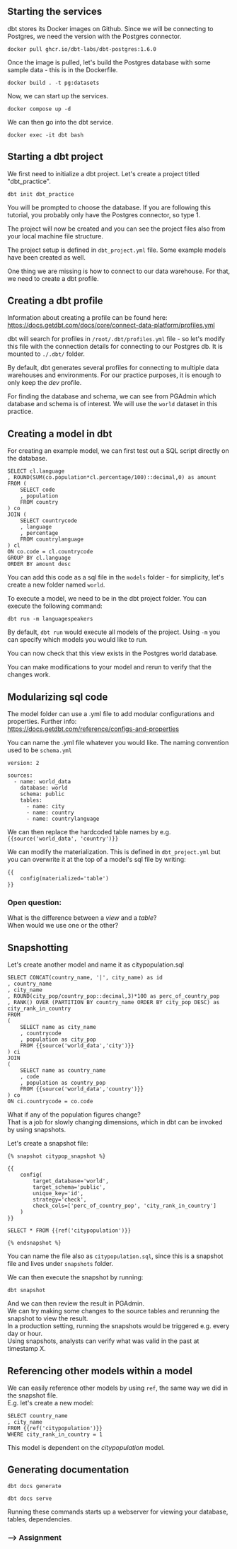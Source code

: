 ## Starting the services

dbt stores its Docker images on Github. Since we will be connecting to Postgres, we need the version with the Postgres connector.  

`docker pull ghcr.io/dbt-labs/dbt-postgres:1.6.0`  

Once the image is pulled, let's build the Postgres database with some sample data - this is in the Dockerfile.

`docker build . -t pg:datasets`  

Now, we can start up the services.  

`docker compose up -d`

We can then go into the dbt service.

`docker exec -it dbt bash`

## Starting a dbt project

We first need to initialize a dbt project. Let's create a project titled "dbt_practice".  

`dbt init dbt_practice`

You will be prompted to choose the database. If you are following this tutorial, you probably only have the Postgres connector, so type 1.

The project will now be created and you can see the project files also from your local machine file structure.

The project setup is defined in `dbt_project.yml` file. Some example models have been created as well.

One thing we are missing is how to connect to our data warehouse. For that, we need to create a dbt profile.

## Creating a dbt profile

Information about creating a profile can be found here:
https://docs.getdbt.com/docs/core/connect-data-platform/profiles.yml 

dbt will search for profiles in `/root/.dbt/profiles.yml` file - so let's modify this file with the connection details for connecting to our Postgres db. It is mounted to `./.dbt/` folder.

By default, dbt generates several profiles for connecting to multiple data warehouses and environments. For our practice purposes, it is enough to only keep the _dev_ profile. 

For finding the database and schema, we can see from PGAdmin which database and schema is of interest. We will use the `world` dataset in this practice.

## Creating a model in dbt

For creating an example model, we can first test out a SQL script directly on the database.

```
SELECT cl.language
, ROUND(SUM(co.population*cl.percentage/100)::decimal,0) as amount
FROM (
	SELECT code
	, population
	FROM country
) co 
JOIN ( 
	SELECT countrycode
	, language
	, percentage
	FROM countrylanguage
) cl 
ON co.code = cl.countrycode
GROUP BY cl.language
ORDER BY amount desc
```

You can add this code as a sql file in the `models` folder - for simplicity, let's create a new folder named `world`. 

To execute a model, we need to be in the dbt project folder. You can execute the following command:

`dbt run -m languagespeakers` 

By default, `dbt run` would execute all models of the project. Using `-m` you can specify which models you would like to run.

You can now check that this view exists in the Postgres world database.

You can make modifications to your model and rerun to verify that the changes work.

## Modularizing sql code

The model folder can use a .yml file to add modular configurations and properties. Further info:  
https://docs.getdbt.com/reference/configs-and-properties 

You can name the .yml file whatever you would like. The naming convention used to be `schema.yml` 

```
version: 2

sources:
  - name: world_data
    database: world
    schema: public
    tables: 
      - name: city
      - name: country
      - name: countrylanguage
```

We can then replace the hardcoded table names by e.g. `{{source('world_data', 'country')}}`

We can modify the materialization. This is defined in `dbt_project.yml` but you can overwrite it at the top of a model's sql file by writing:

```
{{
    config(materialized='table')
}}
```

### Open question:
What is the difference between a _view_ and a _table_?  
When would we use one or the other?

## Snapshotting

Let's create another model and name it as citypopulation.sql

```
SELECT CONCAT(country_name, '|', city_name) as id
, country_name
, city_name
, ROUND(city_pop/country_pop::decimal,3)*100 as perc_of_country_pop
, RANK() OVER (PARTITION BY country_name ORDER BY city_pop DESC) as city_rank_in_country
FROM 
(
	SELECT name as city_name
	, countrycode
	, population as city_pop
	FROM {{source('world_data','city')}}
) ci 
JOIN 
( 
	SELECT name as country_name
	, code
	, population as country_pop
	FROM {{source('world_data','country')}}
) co
ON ci.countrycode = co.code
```

What if any of the population figures change?  
That is a job for slowly changing dimensions, which in dbt can be invoked by using snapshots.

Let's create a snapshot file:

```
{% snapshot citypop_snapshot %}

{{
    config(
        target_database='world',
        target_schema='public',
        unique_key='id',
        strategy='check',
        check_cols=['perc_of_country_pop', 'city_rank_in_country']
    )
}}

SELECT * FROM {{ref('citypopulation')}}

{% endsnapshot %}
```

You can name the file also as `citypopulation.sql`, since this is a snapshot file and lives under `snapshots` folder.

We can then execute the snapshot by running:  

`dbt snapshot`

And we can then review the result in PGAdmin.  
We can try making some changes to the source tables and rerunning the snapshot to view the result.  
In a production setting, running the snapshots would be triggered e.g. every day or hour.  
Using snapshots, analysts can verify what was valid in the past at timestamp X.

## Referencing other models within a model

We can easily reference other models by using `ref`, the same way we did in the snapshot file.  
E.g. let's create a new model: 

```
SELECT country_name
, city_name
FROM {{ref('citypopulation')}}
WHERE city_rank_in_country = 1
```

This model is dependent on the *citypopulation* model.

## Generating documentation

`dbt docs generate`

`dbt docs serve`

Running these commands starts up a webserver for viewing your database, tables, dependencies.

### --> Assignment